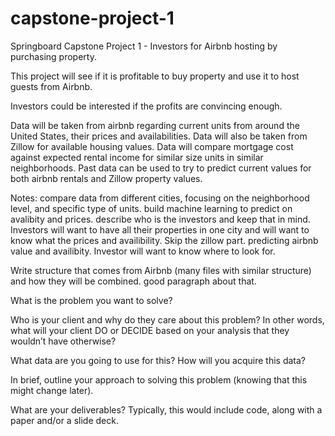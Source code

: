 # capstone-project-1
Springboard Capstone Project 1 - Investors for Airbnb hosting by purchasing property.

This project will see if it is profitable to buy property and use it to host guests from Airbnb.

Investors could be interested if the profits are convincing enough. 

Data will be taken from airbnb regarding current units from around the United States, their prices and availabilities. Data will also be taken from Zillow for available housing values. Data will compare mortgage cost against expected rental income for similar size units in similar neighborhoods.  Past data can be used to try to predict current values for both airbnb rentals and Zillow property values. 


Notes: compare data from different cities, focusing on the neighborhood level, and specific type of units. build machine learning to predict on avalibity and prices. describe who is the investors and keep that in mind. Investors will want to have all their properties in one city and will want to know what the prices and availibility. Skip the zillow part. predicting airbnb value and availibity. Investor will want to know where to look for. 

Write structure that comes from Airbnb (many files with similar structure) and how they will be combined. good paragraph about that. 

What is the problem you want to solve?

Who is your client and why do they care about this problem? In other words, what will your client DO or DECIDE based on your analysis that they wouldn’t have otherwise?

What data are you going to use for this? How will you acquire this data?

In brief, outline your approach to solving this problem (knowing that this might change later).

What are your deliverables? Typically, this would include code, along with a paper and/or a slide deck.
